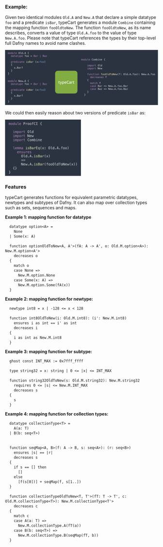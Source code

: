 ### Example:

Given two identical modules `Old.A` and `New.A` that declare a simple datatype `foo` and a predicate `isBar`, typeCart generates a module `Combine` containing the mapping function `fooOldtoNew`. The function `fooOldtoNew`, as its name describes, converts a value of type `Old.A.foo` to the value of type `New.A.foo`. Please note that typeCart references the types by their top-level full Dafny names to avoid name clashes.

<img src="imgs/typeCart-example.png"/>

We could then easily reason about two versions of predicate `isBar` as:

<img src="imgs/proofCI.png" width="250"/>


### Features

typeCart generates functions for equivalent parametric datatypes, newtypes and subtypes of Dafny. It can also map over collection types such as sets, sequences and maps.

**Example 1: mapping function for datatype**

```
  datatype option<A> =
    None
  | Some(x: A)

  function optionOldToNew<A, A'>(fA: A -> A', o: Old.M.option<A>): New.M.option<A'>
    decreases o
  {
    match o
    case None =>
      New.M.option.None
    case Some(x: A) =>
      New.M.option.Some(fA(x))
  }
```
**Example 2: mapping function for newtype:**

```
  newtype int8 = x | -128 <= x < 128

  function int8OldToNew(i: Old.M.int8): (i': New.M.int8)
    ensures i as int == i' as int
    decreases i
  {
    i as int as New.M.int8
  }
```
**Example 3: mapping function for subtype:**
```
  ghost const INT_MAX := 0x7fff_ffff

  type string32 = x: string | 0 <= |x| <= INT_MAX

  function string32OldToNew(s: Old.M.string32): New.M.string32
    requires 0 <= |s| <= New.M.INT_MAX
    decreases s
  {
    s
  }
```

**Example 4: mapping function for collection types:**
```
  datatype collectionType<T> =
    A(a: T)
  | B(b: seq<T>)


  function seqMap<A, B>(f: A -> B, s: seq<A>): (r: seq<B>)
    ensures |s| == |r|
    decreases s
  {
    if s == [] then
      []
    else
      [f(s[0])] + seqMap(f, s[1..])
  }

  function collectionTypeOldToNew<T, T'>(fT: T -> T', c: Old.M.collectionType<T>): New.M.collectionType<T'>
    decreases c
  {
    match c
    case A(a: T) =>
      New.M.collectionType.A(fT(a))
    case B(b: seq<T>) =>
      New.M.collectionType.B(seqMap(fT, b))
  }

```

